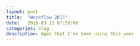 ```yaml
---
layout: post
title:  "Workflow 2015"
date:   2015-03-11 07:50:00
categories: blog
description: Apps that I've been using this year
---
```


<div class="wrapper" markdown="1">

</div>
